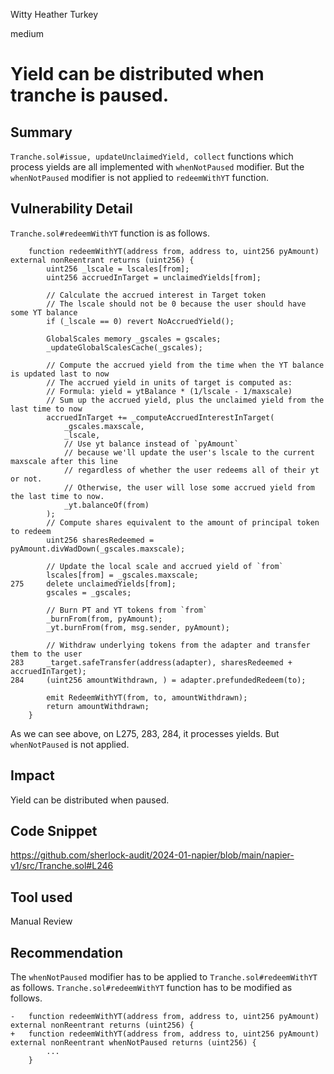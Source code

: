 Witty Heather Turkey

medium

# Yield can be distributed when tranche is paused.

## Summary
`Tranche.sol#issue, updateUnclaimedYield, collect` functions which process yields are all implemented with `whenNotPaused` modifier.
But the `whenNotPaused` modifier is not applied to `redeemWithYT` function.

## Vulnerability Detail
`Tranche.sol#redeemWithYT` function is as follows.
```solidity
    function redeemWithYT(address from, address to, uint256 pyAmount) external nonReentrant returns (uint256) {
        uint256 _lscale = lscales[from];
        uint256 accruedInTarget = unclaimedYields[from];

        // Calculate the accrued interest in Target token
        // The lscale should not be 0 because the user should have some YT balance
        if (_lscale == 0) revert NoAccruedYield();

        GlobalScales memory _gscales = gscales;
        _updateGlobalScalesCache(_gscales);

        // Compute the accrued yield from the time when the YT balance is updated last to now
        // The accrued yield in units of target is computed as:
        // Formula: yield = ytBalance * (1/lscale - 1/maxscale)
        // Sum up the accrued yield, plus the unclaimed yield from the last time to now
        accruedInTarget += _computeAccruedInterestInTarget(
            _gscales.maxscale,
            _lscale,
            // Use yt balance instead of `pyAmount`
            // because we'll update the user's lscale to the current maxscale after this line
            // regardless of whether the user redeems all of their yt or not.
            // Otherwise, the user will lose some accrued yield from the last time to now.
            _yt.balanceOf(from)
        );
        // Compute shares equivalent to the amount of principal token to redeem
        uint256 sharesRedeemed = pyAmount.divWadDown(_gscales.maxscale);

        // Update the local scale and accrued yield of `from`
        lscales[from] = _gscales.maxscale;
275     delete unclaimedYields[from];
        gscales = _gscales;

        // Burn PT and YT tokens from `from`
        _burnFrom(from, pyAmount);
        _yt.burnFrom(from, msg.sender, pyAmount);

        // Withdraw underlying tokens from the adapter and transfer them to the user
283     _target.safeTransfer(address(adapter), sharesRedeemed + accruedInTarget);
284     (uint256 amountWithdrawn, ) = adapter.prefundedRedeem(to);

        emit RedeemWithYT(from, to, amountWithdrawn);
        return amountWithdrawn;
    }
```
As we can see above, on L275, 283, 284, it processes yields. But `whenNotPaused` is not applied.

## Impact
Yield can be distributed when paused.

## Code Snippet
https://github.com/sherlock-audit/2024-01-napier/blob/main/napier-v1/src/Tranche.sol#L246

## Tool used

Manual Review

## Recommendation
The `whenNotPaused` modifier has to be applied to `Tranche.sol#redeemWithYT` as follows.
`Tranche.sol#redeemWithYT` function has to be modified as follows.
```solidity
-   function redeemWithYT(address from, address to, uint256 pyAmount) external nonReentrant returns (uint256) {
+   function redeemWithYT(address from, address to, uint256 pyAmount) external nonReentrant whenNotPaused returns (uint256) {
        ...
    }
```
